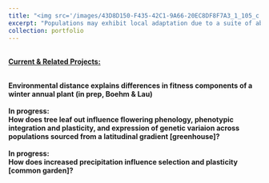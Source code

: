 ```yaml
---
title: "<img src='/images/43D8D150-F435-42C1-9A66-20EC8DF8F7A3_1_105_c.jpeg' align='right' width='300' height='300'>How does environmental distance influence local adaptation and the strength of selection?"
excerpt: "Populations may exhibit local adaptation due to a suite of abiotic and biotic selection pressures. However, climate change may disrupt these patterns of local adaptation. If so, then populations might not necessarily have highest fitness in environments closely matching the current environmental conditions of their source locations. Investigating local adaptation in relation to both geographic and environmental distance across key life history transitions may provide insight into the limitations of local adaptation and potential evolutionary consequences under climate change. <br/>"
collection: portfolio
---
```


<br/><ins><strong>Current & Related Projects:<strong></ins><br/><br/>
  
Environmental distance explains differences in fitness components of a winter annual plant (in prep, Boehm & Lau)<br/>
<br/> In progress:<br/> How does tree leaf out influence flowering phenology, phenotypic integration and plasticity, and expression of genetic variaion across populations sourced from a latitudinal gradient [greenhouse]?<br/>
<br/> In progress:<br/> How does increased precipitation influence selection and plasticity [common garden]? 
